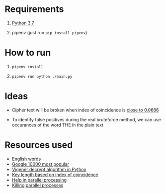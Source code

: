 # Requirements

  1. [Python 3.7](https://www.python.org/downloads/)

  2. pipenv (just run ```pip install pipenv```)

# How to run

  1. ```pipenv install```
  
  2. ```pipenv run python ./main.py```

# Ideas

 * Cipher text will be broken when index of coincidence is [close to 0.0686](https://pages.mtu.edu/~shene/NSF-4/Tutorial/VIG/Vig-IOC.html)
 
 * To identify false positives during the real bruteforce method, we can use occurances of the word THE in the plain text

# Resources used

 * [English words](https://github.com/dwyl/english-words)
 * [Google 10000 most popular](https://github.com/first20hours/google-10000-english)
 * [Vigener decrypt algorithm in Python](https://inventwithpython.com/hacking/chapter19.html)
 * [Key length based on index of coincidence](https://pages.mtu.edu/~shene/NSF-4/Tutorial/VIG/Vig-IOC-Len.html)
 * [Help in parallel processing](https://stackoverflow.com/questions/30384568/how-to-get-the-first-finished-async-result-from-pool)
 * [Killing parallel processes](https://stackoverflow.com/questions/42782953/python-concurrent-futures-how-to-make-it-cancelable/45515052#45515052)